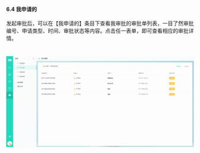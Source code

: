 #### 6.4 我申请的

发起审批后，可以在【我申请的】条目下查看我审批的审批单列表，一目了然审批编号、申请类型、时间、审批状态等内容。点击任一表单，即可查看相应的审批详情。

# ![](/assets/6.4我申请的.png)
